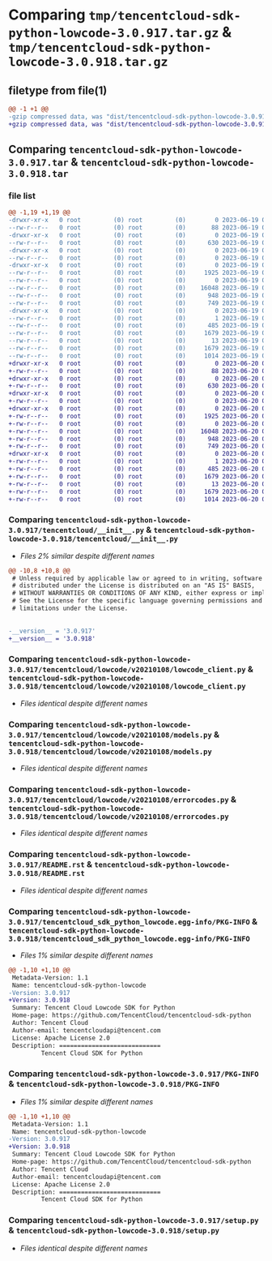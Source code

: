 # Comparing `tmp/tencentcloud-sdk-python-lowcode-3.0.917.tar.gz` & `tmp/tencentcloud-sdk-python-lowcode-3.0.918.tar.gz`

## filetype from file(1)

```diff
@@ -1 +1 @@
-gzip compressed data, was "dist/tencentcloud-sdk-python-lowcode-3.0.917.tar", last modified: Mon Jun 19 00:28:41 2023, max compression
+gzip compressed data, was "dist/tencentcloud-sdk-python-lowcode-3.0.918.tar", last modified: Tue Jun 20 02:43:44 2023, max compression
```

## Comparing `tencentcloud-sdk-python-lowcode-3.0.917.tar` & `tencentcloud-sdk-python-lowcode-3.0.918.tar`

### file list

```diff
@@ -1,19 +1,19 @@
-drwxr-xr-x   0 root         (0) root         (0)        0 2023-06-19 00:28:41.000000 tencentcloud-sdk-python-lowcode-3.0.917/
--rw-r--r--   0 root         (0) root         (0)       88 2023-06-19 00:28:41.000000 tencentcloud-sdk-python-lowcode-3.0.917/setup.cfg
-drwxr-xr-x   0 root         (0) root         (0)        0 2023-06-19 00:28:41.000000 tencentcloud-sdk-python-lowcode-3.0.917/tencentcloud/
--rw-r--r--   0 root         (0) root         (0)      630 2023-06-19 00:28:40.000000 tencentcloud-sdk-python-lowcode-3.0.917/tencentcloud/__init__.py
-drwxr-xr-x   0 root         (0) root         (0)        0 2023-06-19 00:28:41.000000 tencentcloud-sdk-python-lowcode-3.0.917/tencentcloud/lowcode/
--rw-r--r--   0 root         (0) root         (0)        0 2023-06-19 00:28:40.000000 tencentcloud-sdk-python-lowcode-3.0.917/tencentcloud/lowcode/__init__.py
-drwxr-xr-x   0 root         (0) root         (0)        0 2023-06-19 00:28:41.000000 tencentcloud-sdk-python-lowcode-3.0.917/tencentcloud/lowcode/v20210108/
--rw-r--r--   0 root         (0) root         (0)     1925 2023-06-19 00:28:40.000000 tencentcloud-sdk-python-lowcode-3.0.917/tencentcloud/lowcode/v20210108/lowcode_client.py
--rw-r--r--   0 root         (0) root         (0)        0 2023-06-19 00:28:40.000000 tencentcloud-sdk-python-lowcode-3.0.917/tencentcloud/lowcode/v20210108/__init__.py
--rw-r--r--   0 root         (0) root         (0)    16048 2023-06-19 00:28:40.000000 tencentcloud-sdk-python-lowcode-3.0.917/tencentcloud/lowcode/v20210108/models.py
--rw-r--r--   0 root         (0) root         (0)      948 2023-06-19 00:28:40.000000 tencentcloud-sdk-python-lowcode-3.0.917/tencentcloud/lowcode/v20210108/errorcodes.py
--rw-r--r--   0 root         (0) root         (0)      749 2023-06-19 00:28:40.000000 tencentcloud-sdk-python-lowcode-3.0.917/README.rst
-drwxr-xr-x   0 root         (0) root         (0)        0 2023-06-19 00:28:41.000000 tencentcloud-sdk-python-lowcode-3.0.917/tencentcloud_sdk_python_lowcode.egg-info/
--rw-r--r--   0 root         (0) root         (0)        1 2023-06-19 00:28:41.000000 tencentcloud-sdk-python-lowcode-3.0.917/tencentcloud_sdk_python_lowcode.egg-info/dependency_links.txt
--rw-r--r--   0 root         (0) root         (0)      485 2023-06-19 00:28:41.000000 tencentcloud-sdk-python-lowcode-3.0.917/tencentcloud_sdk_python_lowcode.egg-info/SOURCES.txt
--rw-r--r--   0 root         (0) root         (0)     1679 2023-06-19 00:28:41.000000 tencentcloud-sdk-python-lowcode-3.0.917/tencentcloud_sdk_python_lowcode.egg-info/PKG-INFO
--rw-r--r--   0 root         (0) root         (0)       13 2023-06-19 00:28:41.000000 tencentcloud-sdk-python-lowcode-3.0.917/tencentcloud_sdk_python_lowcode.egg-info/top_level.txt
--rw-r--r--   0 root         (0) root         (0)     1679 2023-06-19 00:28:41.000000 tencentcloud-sdk-python-lowcode-3.0.917/PKG-INFO
--rw-r--r--   0 root         (0) root         (0)     1014 2023-06-19 00:28:40.000000 tencentcloud-sdk-python-lowcode-3.0.917/setup.py
+drwxr-xr-x   0 root         (0) root         (0)        0 2023-06-20 02:43:44.000000 tencentcloud-sdk-python-lowcode-3.0.918/
+-rw-r--r--   0 root         (0) root         (0)       88 2023-06-20 02:43:44.000000 tencentcloud-sdk-python-lowcode-3.0.918/setup.cfg
+drwxr-xr-x   0 root         (0) root         (0)        0 2023-06-20 02:43:44.000000 tencentcloud-sdk-python-lowcode-3.0.918/tencentcloud/
+-rw-r--r--   0 root         (0) root         (0)      630 2023-06-20 02:43:44.000000 tencentcloud-sdk-python-lowcode-3.0.918/tencentcloud/__init__.py
+drwxr-xr-x   0 root         (0) root         (0)        0 2023-06-20 02:43:44.000000 tencentcloud-sdk-python-lowcode-3.0.918/tencentcloud/lowcode/
+-rw-r--r--   0 root         (0) root         (0)        0 2023-06-20 02:43:44.000000 tencentcloud-sdk-python-lowcode-3.0.918/tencentcloud/lowcode/__init__.py
+drwxr-xr-x   0 root         (0) root         (0)        0 2023-06-20 02:43:44.000000 tencentcloud-sdk-python-lowcode-3.0.918/tencentcloud/lowcode/v20210108/
+-rw-r--r--   0 root         (0) root         (0)     1925 2023-06-20 02:43:44.000000 tencentcloud-sdk-python-lowcode-3.0.918/tencentcloud/lowcode/v20210108/lowcode_client.py
+-rw-r--r--   0 root         (0) root         (0)        0 2023-06-20 02:43:44.000000 tencentcloud-sdk-python-lowcode-3.0.918/tencentcloud/lowcode/v20210108/__init__.py
+-rw-r--r--   0 root         (0) root         (0)    16048 2023-06-20 02:43:44.000000 tencentcloud-sdk-python-lowcode-3.0.918/tencentcloud/lowcode/v20210108/models.py
+-rw-r--r--   0 root         (0) root         (0)      948 2023-06-20 02:43:44.000000 tencentcloud-sdk-python-lowcode-3.0.918/tencentcloud/lowcode/v20210108/errorcodes.py
+-rw-r--r--   0 root         (0) root         (0)      749 2023-06-20 02:43:44.000000 tencentcloud-sdk-python-lowcode-3.0.918/README.rst
+drwxr-xr-x   0 root         (0) root         (0)        0 2023-06-20 02:43:44.000000 tencentcloud-sdk-python-lowcode-3.0.918/tencentcloud_sdk_python_lowcode.egg-info/
+-rw-r--r--   0 root         (0) root         (0)        1 2023-06-20 02:43:44.000000 tencentcloud-sdk-python-lowcode-3.0.918/tencentcloud_sdk_python_lowcode.egg-info/dependency_links.txt
+-rw-r--r--   0 root         (0) root         (0)      485 2023-06-20 02:43:44.000000 tencentcloud-sdk-python-lowcode-3.0.918/tencentcloud_sdk_python_lowcode.egg-info/SOURCES.txt
+-rw-r--r--   0 root         (0) root         (0)     1679 2023-06-20 02:43:44.000000 tencentcloud-sdk-python-lowcode-3.0.918/tencentcloud_sdk_python_lowcode.egg-info/PKG-INFO
+-rw-r--r--   0 root         (0) root         (0)       13 2023-06-20 02:43:44.000000 tencentcloud-sdk-python-lowcode-3.0.918/tencentcloud_sdk_python_lowcode.egg-info/top_level.txt
+-rw-r--r--   0 root         (0) root         (0)     1679 2023-06-20 02:43:44.000000 tencentcloud-sdk-python-lowcode-3.0.918/PKG-INFO
+-rw-r--r--   0 root         (0) root         (0)     1014 2023-06-20 02:43:44.000000 tencentcloud-sdk-python-lowcode-3.0.918/setup.py
```

### Comparing `tencentcloud-sdk-python-lowcode-3.0.917/tencentcloud/__init__.py` & `tencentcloud-sdk-python-lowcode-3.0.918/tencentcloud/__init__.py`

 * *Files 2% similar despite different names*

```diff
@@ -10,8 +10,8 @@
 # Unless required by applicable law or agreed to in writing, software
 # distributed under the License is distributed on an "AS IS" BASIS,
 # WITHOUT WARRANTIES OR CONDITIONS OF ANY KIND, either express or implied.
 # See the License for the specific language governing permissions and
 # limitations under the License.
 
 
-__version__ = '3.0.917'
+__version__ = '3.0.918'
```

### Comparing `tencentcloud-sdk-python-lowcode-3.0.917/tencentcloud/lowcode/v20210108/lowcode_client.py` & `tencentcloud-sdk-python-lowcode-3.0.918/tencentcloud/lowcode/v20210108/lowcode_client.py`

 * *Files identical despite different names*

### Comparing `tencentcloud-sdk-python-lowcode-3.0.917/tencentcloud/lowcode/v20210108/models.py` & `tencentcloud-sdk-python-lowcode-3.0.918/tencentcloud/lowcode/v20210108/models.py`

 * *Files identical despite different names*

### Comparing `tencentcloud-sdk-python-lowcode-3.0.917/tencentcloud/lowcode/v20210108/errorcodes.py` & `tencentcloud-sdk-python-lowcode-3.0.918/tencentcloud/lowcode/v20210108/errorcodes.py`

 * *Files identical despite different names*

### Comparing `tencentcloud-sdk-python-lowcode-3.0.917/README.rst` & `tencentcloud-sdk-python-lowcode-3.0.918/README.rst`

 * *Files identical despite different names*

### Comparing `tencentcloud-sdk-python-lowcode-3.0.917/tencentcloud_sdk_python_lowcode.egg-info/PKG-INFO` & `tencentcloud-sdk-python-lowcode-3.0.918/tencentcloud_sdk_python_lowcode.egg-info/PKG-INFO`

 * *Files 1% similar despite different names*

```diff
@@ -1,10 +1,10 @@
 Metadata-Version: 1.1
 Name: tencentcloud-sdk-python-lowcode
-Version: 3.0.917
+Version: 3.0.918
 Summary: Tencent Cloud Lowcode SDK for Python
 Home-page: https://github.com/TencentCloud/tencentcloud-sdk-python
 Author: Tencent Cloud
 Author-email: tencentcloudapi@tencent.com
 License: Apache License 2.0
 Description: ============================
         Tencent Cloud SDK for Python
```

### Comparing `tencentcloud-sdk-python-lowcode-3.0.917/PKG-INFO` & `tencentcloud-sdk-python-lowcode-3.0.918/PKG-INFO`

 * *Files 1% similar despite different names*

```diff
@@ -1,10 +1,10 @@
 Metadata-Version: 1.1
 Name: tencentcloud-sdk-python-lowcode
-Version: 3.0.917
+Version: 3.0.918
 Summary: Tencent Cloud Lowcode SDK for Python
 Home-page: https://github.com/TencentCloud/tencentcloud-sdk-python
 Author: Tencent Cloud
 Author-email: tencentcloudapi@tencent.com
 License: Apache License 2.0
 Description: ============================
         Tencent Cloud SDK for Python
```

### Comparing `tencentcloud-sdk-python-lowcode-3.0.917/setup.py` & `tencentcloud-sdk-python-lowcode-3.0.918/setup.py`

 * *Files identical despite different names*

